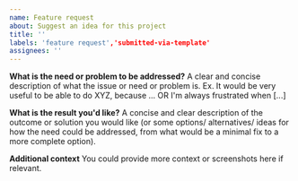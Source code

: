 ```yaml
---
name: Feature request
about: Suggest an idea for this project
title: ''
labels: 'feature request','submitted-via-template'
assignees: ''
---
```


**What is the need or problem to be addressed?**
A clear and concise description of what the issue or need or problem is. Ex. It would be very useful to be able to do XYZ, because ...  OR  I'm always frustrated when [...]

**What is the result you'd like?**
A concise and clear description of the outcome or solution you would like (or some options/ alternatives/ ideas for how the need could be addressed, from what would be a minimal fix to a more complete option).

**Additional context**
You could provide more context or screenshots here if relevant.
